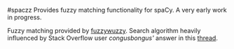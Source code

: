 #spaczz
Provides fuzzy matching functionality for spaCy. A very early work in progress.

Fuzzy matching provided by [fuzzywuzzy](https://github.com/seatgeek/fuzzywuzzy).
Search algorithm heavily influenced by Stack Overflow user *congusbongus'* answer in this [thread](https://stackoverflow.com/questions/10383044/fuzzy-string-comparison).